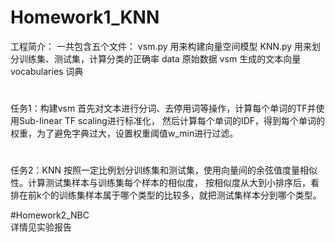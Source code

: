 # Homework1_KNN 
工程简介：
  一共包含五个文件：
  vsm.py        用来构建向量空间模型
  KNN.py        用来划分训练集、测试集，计算分类的正确率
  data          原始数据
  vsm           生成的文本向量
  vocabularies    词典
#
任务1：构建vsm
  首先对文本进行分词、去停用词等操作，计算每个单词的TF并使用Sub-linear TF scaling进行标准化，
然后计算每个单词的IDF，得到每个单词的权重，为了避免字典过大，设置权重阈值w_min进行过滤。
#
任务2：KNN
  按照一定比例划分训练集和测试集，使用向量间的余弦值度量相似性。计算测试集样本与训练集每个样本的相似度，
按相似度从大到小排序后，看排在前k个的训练集样本属于哪个类型的比较多，就把测试集样本分到哪个类型。

#Homework2_NBC  
  详情见实验报告
 

